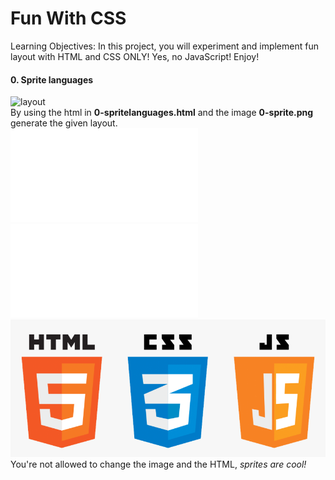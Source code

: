 # Fun With CSS
Learning Objectives:
In this project, you will experiment and implement fun layout with HTML and CSS ONLY!
Yes, no JavaScript!
Enjoy!

#### 0. Sprite languages
![layout](https://holbertonintranet.s3.amazonaws.com/uploads/medias/2020/2/94aa60f76c412f40a87b.png?X-Amz-Algorithm=AWS4-HMAC-SHA256&X-Amz-Credential=AKIARDDGGGOUWMNL5ANN%2F20210822%2Fus-east-1%2Fs3%2Faws4_request&X-Amz-Date=20210822T193709Z&X-Amz-Expires=86400&X-Amz-SignedHeaders=host&X-Amz-Signature=3a4271ea59517744f500a71c3b4f5305a5eb40715db087ff46f9e0379a423fd7)\
By using the html in **0-spritelanguages.html** and the image **0-sprite.png** generate the given layout.\
![0-Spritelanguages.html](0-Spritelanguages.html)\
![0-styles.css](0-styles.css)\
![0-sprite.png](0-sprite.png)\
You're not allowed to change the image and the HTML, *sprites are cool!*

